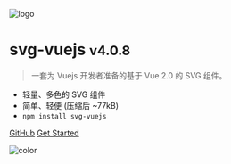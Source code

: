 ![logo](https://cdn.jsdelivr.net/gh/og-liu/image-host/20210113142632.png)

# svg-vuejs <small>v4.0.8</small>

> 一套为 Vuejs 开发者准备的基于 Vue 2.0 的 SVG 组件。

- 轻量、多色的 SVG 组件
- 简单、轻便 (压缩后 ~77kB)
- `npm install svg-vuejs`

[GitHub](https://github.com/og-liu/svg-vuejs)
[Get Started](/dosc.md)

![color](#FFF)
